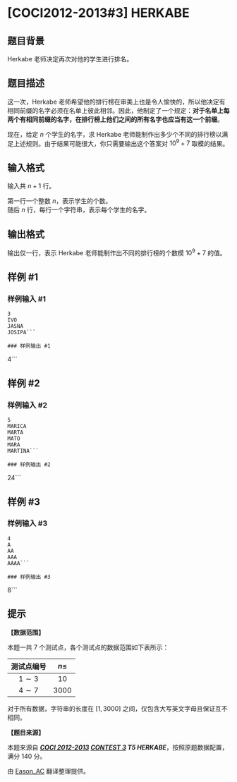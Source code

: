 # [COCI2012-2013#3] HERKABE

## 题目背景

Herkabe 老师决定再次对他的学生进行排名。

## 题目描述

这一次，Herkabe 老师希望他的排行榜在审美上也是令人愉快的，所以他决定有相同前缀的名字必须在名单上彼此相邻。因此，他制定了一个规定：**对于名单上每两个有相同前缀的名字，在排行榜上他们之间的所有名字也应当有这一个前缀**。

现在，给定 $n$ 个学生的名字，求 Herkabe 老师能制作出多少个不同的排行榜以满足上述规则。由于结果可能很大，你只需要输出这个答案对 $10^9+7$ 取模的结果。

## 输入格式

输入共 $n+1$ 行。

第一行一个整数 $n$，表示学生的个数。  
随后 $n$ 行，每行一个字符串，表示每个学生的名字。

## 输出格式

输出仅一行，表示 Herkabe 老师能制作出不同的排行榜的个数模 $10^9+7$ 的值。

## 样例 #1

### 样例输入 #1
```
3
IVO
JASNA
JOSIPA```

### 样例输出 #1

```
4```

## 样例 #2

### 样例输入 #2
```
5
MARICA
MARTA
MATO
MARA
MARTINA```

### 样例输出 #2

```
24```

## 样例 #3

### 样例输入 #3
```
4
A
AA
AAA
AAAA```

### 样例输出 #3

```
8```

## 提示

**【数据范围】**

本题一共 $7$ 个测试点，各个测试点的数据范围如下表所示：

| 测试点编号 | $n\leqslant$ |
| :-----------: | :-----------: |
| $1\sim 3$ | $10$ |
| $4\sim 7$ | $3000$ |

对于所有数据，字符串的长度在 $[1,3000]$ 之间，仅包含大写英文字母且保证互不相同。

**【题目来源】**

本题来源自 **_[COCI 2012-2013](https://hsin.hr/coci/archive/2012_2013/) [CONTEST 3](https://hsin.hr/coci/archive/2012_2013/contest3_tasks.pdf) T5 HERKABE_**，按照原题数据配置，满分 $140$ 分。

由 [Eason_AC](https://www.luogu.com.cn/user/112917) 翻译整理提供。
